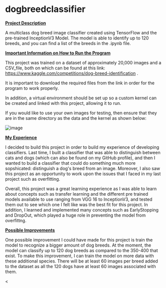 # dogbreedclassifier

<ins>**Project Description**<ins>

A multiclass dog breed image classifier created using TensorFlow and the pre-trained InceptionV3 Model. The model is able to identify up to 120 breeds, and you can find a list of the breeds in the .ipynb file.


<ins>**Important Information on How to Run the Program**<ins>

This project was trained on a dataset of approximately 20,000 images and a CSV_file, both on which can be found at this link: https://www.kaggle.com/competitions/dog-breed-identification . 

It is important to download the required files from the link in order for the program to work properly.

In addition, a virtual environment should be set up so a custom kernel can be created and linked with this project, allowing it to run.

If you would like to use your own images for testing, then ensure that they are in the same directory as the data and the kernel as shown below: 

![image](https://github.com/dkaul09/dogbreedclassifier/assets/111927365/c85375f4-39f7-44ae-9c1c-18b5df289099)


<ins>**My Experience**<ins>

I decided to build this project in order to build my experience of developing classifiers. Last time, I built a classifier that was able to distinguish between cats and dogs (which can also be found on my GitHub profile), and then I wanted to build a classifier that could do something much more sopshicated: distinguish a dog's breed from an image. Moreover, I also saw this project as an opportunity to work upon the issues that I faced in my last project such as overfitting.

Overall, this project was a great learning experience as I was able to learn about concepts such as transfer learning and the different pre trained models available to use ranging from VGG 16 to InceptionV3, and tested them out to see which one I felt like was the best fit for this project. In addition, I learned and implemented many concepts such as EarlyStopping and DropOut, which played a huge role in preventing the model from overfittng.


<ins>**Possible Improvements**<ins>

One possible improvement I could have made for this project is train the model to recognize a bigger amount of dog breeds. At the moment, the model can classify up to 120 dog breeds as compared to the 350-400 that exist. To make this improvement, I can train the model on more data with these additional species. There will be at least 60 images per breed added to the dataset as all the 120 dogs have at least 60 images associated with them.

<


